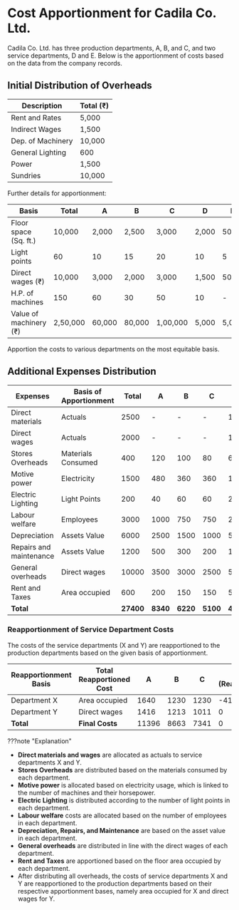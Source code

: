 # Cost Apportionment for Cadila Co. Ltd.

Cadila Co. Ltd. has three production departments, A, B, and C, and two service departments, D and E. Below is the apportionment of costs based on the data from the company records.

## Initial Distribution of Overheads

| Description            | Total (₹) | 
|------------------------|-----------|
| Rent and Rates         | 5,000     |       |       |       |       |       |
| Indirect Wages         | 1,500     |       |       |       |       |       |
| Dep. of Machinery      | 10,000    |       |       |       |       |       |
| General Lighting       | 600       |       |       |       |       |       |
| Power                  | 1,500     |       |       |       |       |       |
| Sundries               | 10,000    |       |       |       |       |       |

Further details for apportionment:

| Basis                  | Total     | A       | B       | C       | D       | E       |
|------------------------|-----------|---------|---------|---------|---------|---------|
| Floor space (Sq. ft.)  | 10,000    | 2,000   | 2,500   | 3,000   | 2,000   | 500     |
| Light points           | 60        | 10      | 15      | 20      | 10      | 5       |
| Direct wages (₹)       | 10,000    | 3,000   | 2,000   | 3,000   | 1,500   | 500     |
| H.P. of machines       | 150       | 60      | 30      | 50      | 10      | -       |
| Value of machinery (₹) | 2,50,000  | 60,000  | 80,000  | 1,00,000| 5,000   | 5,000   |

Apportion the costs to various departments on the most equitable basis.

## Additional Expenses Distribution

| Expenses                | Basis of Apportionment | Total | A    | B    | C   | X   | Y   |
|-------------------------|------------------------|-------|------|------|-----|-----|-----|
| Direct materials        | Actuals                | 2500  | -    | -    | -   |1500 |1000 |
| Direct wages            | Actuals                | 2000  | -    | -    | -   |1000 |1000 |
| Stores Overheads        | Materials Consumed     | 400   | 120  | 100  | 80  | 60  | 40  |
| Motive power            | Electricity            | 1500  | 480  | 360  | 360 | 120 | 180 |
| Electric Lighting       | Light Points           | 200   | 40   | 60   | 60  | 20  | 20  |
| Labour welfare          | Employees              | 3000  | 1000 | 750  | 750 | 250 | 250 |
| Depreciation            | Assets Value           | 6000  | 2500 | 1500 |1000 | 500 | 500 |
| Repairs and maintenance | Assets Value           | 1200  | 500  | 300  | 200 | 100 | 100 |
| General overheads       | Direct wages           | 10000 | 3500 | 3000 |2500 | 500 | 500 |
| Rent and Taxes          | Area occupied          | 600   | 200  | 150  | 150 | 50  | 50  |
| **Total**               |                        | **27400** |**8340** |**6220** |**5100** |**4100** |**3640** |

### Reapportionment of Service Department Costs

The costs of the service departments (X and Y) are reapportioned to the production departments based on the given basis of apportionment.

| Reapportionment Basis   | Total Reapportioned Cost | A    | B    | C   | X (Reapportioned) | Y (Reapportioned) |
|-------------------------|--------------------------|------|------|-----|-------------------|-------------------|
| Department X            | Area occupied            | 1640 | 1230 |1230 | -4100             | 0                 |
| Department Y            | Direct wages             | 1416 | 1213 |1011 | 0                 | -3640             |
| **Total**               | **Final Costs**          | 11396| 8663 |7341 | 0                 | 0                 |

???note "Explanation"

- **Direct materials and wages** are allocated as actuals to service departments X and Y.
- **Stores Overheads** are distributed based on the materials consumed by each department.
- **Motive power** is allocated based on electricity usage, which is linked to the number of machines and their horsepower.
- **Electric Lighting** is distributed according to the number of light points in each department.
- **Labour welfare** costs are allocated based on the number of employees in each department.
- **Depreciation, Repairs, and Maintenance** are based on the asset value in each department.
- **General overheads** are distributed in line with the direct wages of each department.
- **Rent and Taxes** are apportioned based on the floor area occupied by each department.
- After distributing all overheads, the costs of service departments X and Y are reapportioned to the production departments based on their respective apportionment bases, namely area occupied for X and direct wages for Y.
